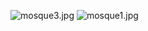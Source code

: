 ![mosque3.jpg]({{site.baseurl}}/assets/images/mosque3.jpg)
![mosque1.jpg]({{site.baseurl}}/assets/images/mosque1.jpg)
